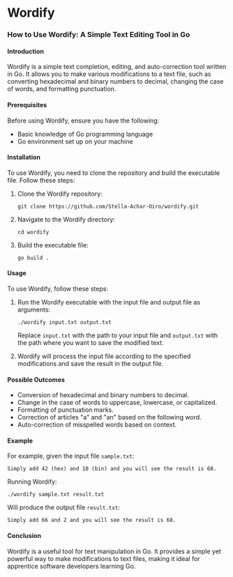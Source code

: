 # Wordify

### How to Use Wordify: A Simple Text Editing Tool in Go

#### Introduction
Wordify is a simple text completion, editing, and auto-correction tool written in Go. It allows you to make various modifications to a text file, such as converting hexadecimal and binary numbers to decimal, changing the case of words, and formatting punctuation.

#### Prerequisites
Before using Wordify, ensure you have the following:
- Basic knowledge of Go programming language
- Go environment set up on your machine

#### Installation
To use Wordify, you need to clone the repository and build the executable file. Follow these steps:
1. Clone the Wordify repository:
   ```
   git clone https://github.com/Stella-Achar-Oiro/wordify.git
   ```
2. Navigate to the Wordify directory:
   ```
   cd wordify
   ```
3. Build the executable file:
   ```
   go build .
   ```

#### Usage
To use Wordify, follow these steps:
1. Run the Wordify executable with the input file and output file as arguments:
   ```
   ./wordify input.txt output.txt
   ```
   Replace `input.txt` with the path to your input file and `output.txt` with the path where you want to save the modified text.

2. Wordify will process the input file according to the specified modifications and save the result in the output file.

#### Possible Outcomes
- Conversion of hexadecimal and binary numbers to decimal.
- Change in the case of words to uppercase, lowercase, or capitalized.
- Formatting of punctuation marks.
- Correction of articles "a" and "an" based on the following word.
- Auto-correction of misspelled words based on context.

#### Example
For example, given the input file `sample.txt`:
```
Simply add 42 (hex) and 10 (bin) and you will see the result is 68.
```
Running Wordify:
```
./wordify sample.txt result.txt
```
Will produce the output file `result.txt`:
```
Simply add 66 and 2 and you will see the result is 68.
```

#### Conclusion
Wordify is a useful tool for text manipulation in Go. It provides a simple yet powerful way to make modifications to text files, making it ideal for apprentice software developers learning Go.